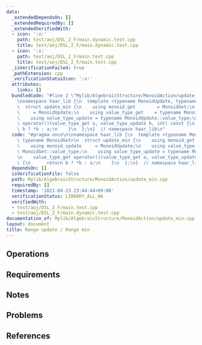 ```yaml
---
data:
  _extendedDependsOn: []
  _extendedRequiredBy: []
  _extendedVerifiedWith:
  - icon: ':x:'
    path: test/aoj/DSL_2_F/main.dynamic.test.cpp
    title: test/aoj/DSL_2_F/main.dynamic.test.cpp
  - icon: ':x:'
    path: test/aoj/DSL_2_F/main.test.cpp
    title: test/aoj/DSL_2_F/main.test.cpp
  _isVerificationFailed: true
  _pathExtension: cpp
  _verificationStatusIcon: ':x:'
  attributes:
    links: []
  bundledCode: "#line 2 \"Mylib/AlgebraicStructure/MonoidAction/update_min.cpp\"\n\
    \nnamespace haar_lib {\n  template <typename MonoidUpdate, typename MonoidGet>\n\
    \  struct update_min {\n    using monoid_get        = MonoidGet;\n    using monoid_update\
    \     = MonoidUpdate;\n    using value_type_get    = typename MonoidGet::value_type;\n\
    \    using value_type_update = typename MonoidUpdate::value_type;\n\n    value_type_get\
    \ operator()(value_type_get a, value_type_update b, int) const {\n      return\
    \ b ? *b : a;\n    }\n  };\n}  // namespace haar_lib\n"
  code: "#pragma once\n\nnamespace haar_lib {\n  template <typename MonoidUpdate,\
    \ typename MonoidGet>\n  struct update_min {\n    using monoid_get        = MonoidGet;\n\
    \    using monoid_update     = MonoidUpdate;\n    using value_type_get    = typename\
    \ MonoidGet::value_type;\n    using value_type_update = typename MonoidUpdate::value_type;\n\
    \n    value_type_get operator()(value_type_get a, value_type_update b, int) const\
    \ {\n      return b ? *b : a;\n    }\n  };\n}  // namespace haar_lib\n"
  dependsOn: []
  isVerificationFile: false
  path: Mylib/AlgebraicStructure/MonoidAction/update_min.cpp
  requiredBy: []
  timestamp: '2021-04-23 23:44:44+09:00'
  verificationStatus: LIBRARY_ALL_WA
  verifiedWith:
  - test/aoj/DSL_2_F/main.test.cpp
  - test/aoj/DSL_2_F/main.dynamic.test.cpp
documentation_of: Mylib/AlgebraicStructure/MonoidAction/update_min.cpp
layout: document
title: Range update / Range min
---
```


## Operations

## Requirements

## Notes

## Problems

## References
